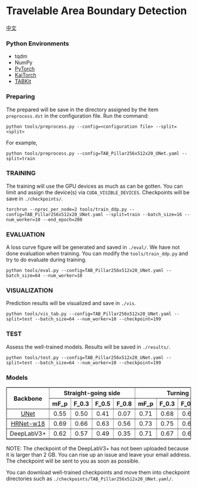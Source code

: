 # Travelable Area Boundary Detection

[中文](README_ZH.md)

### Python Environments
- tqdm
- NumPy
- [PyTorch](https://pytorch.org)
- [KaiTorch](https://github.com/kaiopen/kaitorch)
- [TABKit](https://github.com/kaiopen/tab_kit)

### Preparing
The prepared will be save in the directory assigned by the item `preprocess.dst` in the configuration file. Run the command:
```
python tools/preprocess.py --config=<configuration file> --split=<split>
```
For example,
```shell
python tools/preprocess.py --config=TAB_Pillar256x512x20_UNet.yaml --split=train
```

### TRAINING
The training will use the GPU devices as much as can be gotten. You can limit and assign the device(s) via `CUDA_VISIBLE_DEVICES`. Checkpoints will be save in `./checkpoints/`.
```shell
torchrun --nproc_per_node=2 tools/train_ddp.py --config=TAB_Pillar256x512x20_UNet.yaml --split=train --batch_size=16 --num_worker=10 --end_epoch=200
```

### EVALUATION
A loss curve figure will be generated and saved in `./eval/`. We have not done evaluation when training. You can modify the `tools/train_ddp.py` and try to do evaluate during training.
```shell
python tools/eval.py --config=TAB_Pillar256x512x20_UNet.yaml --batch_size=64 --num_worker=10
```

### VISUALIZATION
Prediction results will be visualized and save in `./vis`.
```shell
python tools/vis_tab.py --config=TAB_Pillar256x512x20_UNet.yaml --split=test --batch_size=64 --num_worker=10 --checkpoint=199
```

### TEST
Assess the well-trained models. Results will be saved in `./results/`.
```shell
python tools/test.py --config=TAB_Pillar256x512x20_UNet.yaml --split=test --batch_size=64 --num_worker=10 --checkpoint=199
```

### Models
<table border="1">
    <tr>
        <th rowspan="2" style="text-align: center;">Backbone</th>
        <th colspan="4" style="text-align: center;">Straight-going side</th>
        <th colspan="4" style="text-align: center;">Turning</th>
        <th colspan="4" style="text-align: center;">Ignoring semantics</th>
    </tr>
    <tr>
        <th style="text-align: center;">mF_p</th>
        <th style="text-align: center;">F_0.3</th>
        <th style="text-align: center;">F_0.5</th>
        <th style="text-align: center;">F_0.8</th>
        <th style="text-align: center;">mF_p</th>
        <th style="text-align: center;">F_0.3</th>
        <th style="text-align: center;">F_0.5</th>
        <th style="text-align: center;">F_0.8</th>
        <th style="text-align: center;">mF_p</th>
        <th style="text-align: center;">F_0.3</th>
        <th style="text-align: center;">F_0.5</th>
        <th style="text-align: center;">F_0.8</th>
    </tr>
    <tr>
        <td style="text-align: center;"><a href="https://github.com/kaiopen/tabdet/releases/download/UNet/140.pth">UNet</a></td>
        <td style="text-align: center;">0.55</td>
        <td style="text-align: center;">0.50</td>
        <td style="text-align: center;">0.41</td>
        <td style="text-align: center;">0.07</td>
        <td style="text-align: center;">0.71</td>
        <td style="text-align: center;">0.68</td>
        <td style="text-align: center;">0.63</td>
        <td style="text-align: center;">0.41</td>
        <td style="text-align: center;">0.75</td>
        <td style="text-align: center;">0.70</td>
        <td style="text-align: center;">0.67</td>
        <td style="text-align: center;">0.32</td>
    </tr>
    <tr>
        <td style="text-align: center;"><a href="https://github.com/kaiopen/tabdet/releases/download/HRNet/170.pth">HRNet-w18</a></td>
        <td style="text-align: center;">0.69</td>
        <td style="text-align: center;">0.66</td>
        <td style="text-align: center;">0.63</td>
        <td style="text-align: center;">0.56</td>
        <td style="text-align: center;">0.73</td>
        <td style="text-align: center;">0.75</td>
        <td style="text-align: center;">0.69</td>
        <td style="text-align: center;">0.54</td>
        <td style="text-align: center;">0.82</td>
        <td style="text-align: center;">0.83</td>
        <td style="text-align: center;">0.77</td>
        <td style="text-align: center;">0.62</td>
    </tr>
    <tr>
        <td style="text-align: center;">DeepLabV3+</td>
        <td style="text-align: center;">0.62</td>
        <td style="text-align: center;">0.57</td>
        <td style="text-align: center;">0.49</td>
        <td style="text-align: center;">0.35</td>
        <td style="text-align: center;">0.71</td>
        <td style="text-align: center;">0.67</td>
        <td style="text-align: center;">0.61</td>
        <td style="text-align: center;">0.43</td>
        <td style="text-align: center;">0.78</td>
        <td style="text-align: center;">0.73</td>
        <td style="text-align: center;">0.67</td>
        <td style="text-align: center;">0.46</td>
    </tr>
</table>

NOTE: The checkpoint of the DeepLabV3+ has not been uploaded because it is larger than 2 GB. You can rise up an issue and leave your email address. The checkpoint will be sent to you as soon as possible.

You can download well-trained checkpoints and move them into checkpoint directories such as `./checkpoints/TAB_Pillar256x512x20_UNet.yaml/`.
